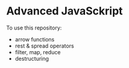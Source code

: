 # Advanced JavaSckript 

To use this repository:
- arrow functions
- rest & spread operators
- filter, map, reduce
- destructuring
